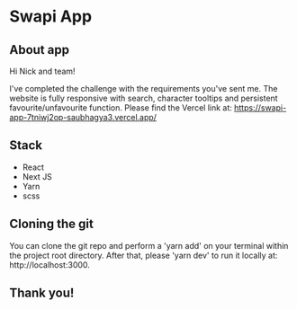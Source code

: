 # Swapi App

## About app

Hi Nick and team!

I've completed the challenge with the requirements you've sent me. 
The website is fully responsive with search, character tooltips and persistent favourite/unfavourite function.
Please find the Vercel link at: https://swapi-app-7tniwj2op-saubhagya3.vercel.app/

## Stack

- React
- Next JS
- Yarn
- scss

## Cloning the git

You can clone the git repo and perform a 'yarn add' on your terminal within the project root directory. 
After that, please 'yarn dev' to run it locally at: http://localhost:3000.

## Thank you!

